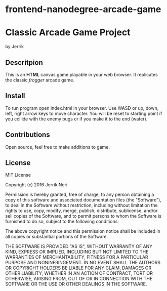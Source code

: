 frontend-nanodegree-arcade-game
===============================

# Classic Arcade Game Project
by Jerrik

## Descritpion
This is an **HTML** canvas game playable in your web browser. It replicates the classic _frogger_ arcade game.

## Install
To run program open index.html in your browser. Use WASD or up, down, left, right arrow keys to move character. You will be reset to starting point if you collide with the enemy bugs or if you make it to the end (water).

## Contributions
Open source, feel free to make additions to game.

## License
MIT License

Copyright (c) 2016 Jerrik Neri

Permission is hereby granted, free of charge, to any person obtaining a copy
of this software and associated documentation files (the "Software"), to deal
in the Software without restriction, including without limitation the rights
to use, copy, modify, merge, publish, distribute, sublicense, and/or sell
copies of the Software, and to permit persons to whom the Software is
furnished to do so, subject to the following conditions:

The above copyright notice and this permission notice shall be included in all
copies or substantial portions of the Software.

THE SOFTWARE IS PROVIDED "AS IS", WITHOUT WARRANTY OF ANY KIND, EXPRESS OR
IMPLIED, INCLUDING BUT NOT LIMITED TO THE WARRANTIES OF MERCHANTABILITY,
FITNESS FOR A PARTICULAR PURPOSE AND NONINFRINGEMENT. IN NO EVENT SHALL THE
AUTHORS OR COPYRIGHT HOLDERS BE LIABLE FOR ANY CLAIM, DAMAGES OR OTHER
LIABILITY, WHETHER IN AN ACTION OF CONTRACT, TORT OR OTHERWISE, ARISING FROM,
OUT OF OR IN CONNECTION WITH THE SOFTWARE OR THE USE OR OTHER DEALINGS IN THE
SOFTWARE.
